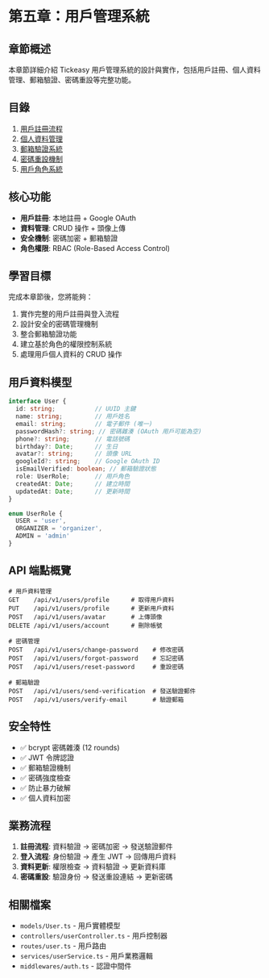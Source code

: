 # 第五章：用戶管理系統

## 章節概述
本章節詳細介紹 Tickeasy 用戶管理系統的設計與實作，包括用戶註冊、個人資料管理、郵箱驗證、密碼重設等完整功能。

## 目錄
1. [用戶註冊流程](./01-user-registration.md)
2. [個人資料管理](./02-profile-management.md)
3. [郵箱驗證系統](./03-email-verification.md)
4. [密碼重設機制](./04-password-reset.md)
5. [用戶角色系統](./05-user-roles.md)

## 核心功能
- **用戶註冊**: 本地註冊 + Google OAuth
- **資料管理**: CRUD 操作 + 頭像上傳
- **安全機制**: 密碼加密 + 郵箱驗證
- **角色權限**: RBAC (Role-Based Access Control)

## 學習目標
完成本章節後，您將能夠：
1. 實作完整的用戶註冊與登入流程
2. 設計安全的密碼管理機制
3. 整合郵箱驗證功能
4. 建立基於角色的權限控制系統
5. 處理用戶個人資料的 CRUD 操作

## 用戶資料模型

```typescript
interface User {
  id: string;           // UUID 主鍵
  name: string;         // 用戶姓名
  email: string;        // 電子郵件 (唯一)
  passwordHash?: string; // 密碼雜湊 (OAuth 用戶可能為空)
  phone?: string;       // 電話號碼
  birthday?: Date;      // 生日
  avatar?: string;      // 頭像 URL
  googleId?: string;    // Google OAuth ID
  isEmailVerified: boolean; // 郵箱驗證狀態
  role: UserRole;       // 用戶角色
  createdAt: Date;      // 建立時間
  updatedAt: Date;      // 更新時間
}

enum UserRole {
  USER = 'user',
  ORGANIZER = 'organizer',
  ADMIN = 'admin'
}
```

## API 端點概覽

```http
# 用戶資料管理
GET    /api/v1/users/profile      # 取得用戶資料
PUT    /api/v1/users/profile      # 更新用戶資料
POST   /api/v1/users/avatar       # 上傳頭像
DELETE /api/v1/users/account      # 刪除帳號

# 密碼管理
POST   /api/v1/users/change-password    # 修改密碼
POST   /api/v1/users/forgot-password    # 忘記密碼
POST   /api/v1/users/reset-password     # 重設密碼

# 郵箱驗證
POST   /api/v1/users/send-verification  # 發送驗證郵件
POST   /api/v1/users/verify-email       # 驗證郵箱
```

## 安全特性
- ✅ bcrypt 密碼雜湊 (12 rounds)
- ✅ JWT 令牌認證
- ✅ 郵箱驗證機制
- ✅ 密碼強度檢查
- ✅ 防止暴力破解
- ✅ 個人資料加密

## 業務流程
1. **註冊流程**: 資料驗證 → 密碼加密 → 發送驗證郵件
2. **登入流程**: 身份驗證 → 產生 JWT → 回傳用戶資料
3. **資料更新**: 權限檢查 → 資料驗證 → 更新資料庫
4. **密碼重設**: 驗證身份 → 發送重設連結 → 更新密碼

## 相關檔案
- `models/User.ts` - 用戶實體模型
- `controllers/userController.ts` - 用戶控制器
- `routes/user.ts` - 用戶路由
- `services/userService.ts` - 用戶業務邏輯
- `middlewares/auth.ts` - 認證中間件
